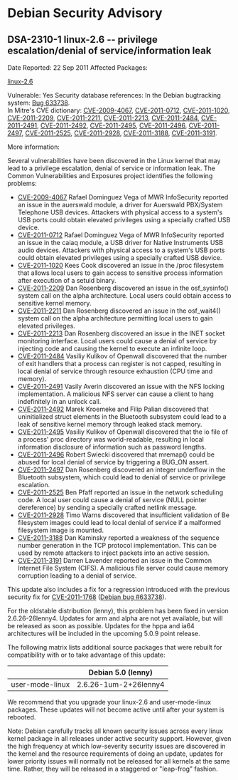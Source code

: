 
Debian Security Advisory
========================


DSA-2310-1 linux-2.6 -- privilege escalation/denial of service/information leak
-------------------------------------------------------------------------------



Date Reported:
22 Sep 2011
Affected Packages:

[linux-2.6](https://packages.debian.org/src:linux-2.6)

Vulnerable:
Yes
Security database references:
In the Debian bugtracking system: [Bug 633738](https://bugs.debian.org/cgi-bin/bugreport.cgi?bug=633738).  
In Mitre's CVE dictionary: [CVE-2009-4067](https://security-tracker.debian.org/tracker/CVE-2009-4067), [CVE-2011-0712](https://security-tracker.debian.org/tracker/CVE-2011-0712), [CVE-2011-1020](https://security-tracker.debian.org/tracker/CVE-2011-1020), [CVE-2011-2209](https://security-tracker.debian.org/tracker/CVE-2011-2209), [CVE-2011-2211](https://security-tracker.debian.org/tracker/CVE-2011-2211), [CVE-2011-2213](https://security-tracker.debian.org/tracker/CVE-2011-2213), [CVE-2011-2484](https://security-tracker.debian.org/tracker/CVE-2011-2484), [CVE-2011-2491](https://security-tracker.debian.org/tracker/CVE-2011-2491), [CVE-2011-2492](https://security-tracker.debian.org/tracker/CVE-2011-2492), [CVE-2011-2495](https://security-tracker.debian.org/tracker/CVE-2011-2495), [CVE-2011-2496](https://security-tracker.debian.org/tracker/CVE-2011-2496), [CVE-2011-2497](https://security-tracker.debian.org/tracker/CVE-2011-2497), [CVE-2011-2525](https://security-tracker.debian.org/tracker/CVE-2011-2525), [CVE-2011-2928](https://security-tracker.debian.org/tracker/CVE-2011-2928), [CVE-2011-3188](https://security-tracker.debian.org/tracker/CVE-2011-3188), [CVE-2011-3191](https://security-tracker.debian.org/tracker/CVE-2011-3191).  

More information:

Several vulnerabilities have been discovered in the Linux kernel that may lead
to a privilege escalation, denial of service or information leak. The Common
Vulnerabilities and Exposures project identifies the following problems:


* [CVE-2009-4067](https://security-tracker.debian.org/tracker/CVE-2009-4067)
Rafael Dominguez Vega of MWR InfoSecurity reported an issue in the auerswald
 module, a driver for Auerswald PBX/System Telephone USB devices. Attackers
 with physical access to a system's USB ports could obtain elevated
 privileges using a specially crafted USB device.
* [CVE-2011-0712](https://security-tracker.debian.org/tracker/CVE-2011-0712)
Rafael Dominguez Vega of MWR InfoSecurity reported an issue in the caiaq
 module, a USB driver for Native Instruments USB audio devices. Attackers
 with physical access to a system's USB ports could obtain elevated
 privileges using a specially crafted USB device.
* [CVE-2011-1020](https://security-tracker.debian.org/tracker/CVE-2011-1020)
Kees Cook discovered an issue in the /proc filesystem that allows local
 users to gain access to sensitive process information after execution of a
 setuid binary.
* [CVE-2011-2209](https://security-tracker.debian.org/tracker/CVE-2011-2209)
Dan Rosenberg discovered an issue in the osf\_sysinfo() system call on the
 alpha architecture. Local users could obtain access to sensitive kernel
 memory.
* [CVE-2011-2211](https://security-tracker.debian.org/tracker/CVE-2011-2211)
Dan Rosenberg discovered an issue in the osf\_wait4() system call on the
 alpha architecture permitting local users to gain elevated privileges.
* [CVE-2011-2213](https://security-tracker.debian.org/tracker/CVE-2011-2213)
Dan Rosenberg discovered an issue in the INET socket monitoring interface.
 Local users could cause a denial of service by injecting code and causing
 the kernel to execute an infinite loop.
* [CVE-2011-2484](https://security-tracker.debian.org/tracker/CVE-2011-2484)
Vasiliy Kulikov of Openwall discovered that the number of exit handlers that
 a process can register is not capped, resulting in local denial of service
 through resource exhaustion (CPU time and memory).
* [CVE-2011-2491](https://security-tracker.debian.org/tracker/CVE-2011-2491)
Vasily Averin discovered an issue with the NFS locking implementation. A
 malicious NFS server can cause a client to hang indefinitely in an unlock
 call.
* [CVE-2011-2492](https://security-tracker.debian.org/tracker/CVE-2011-2492)
Marek Kroemeke and Filip Palian discovered that uninitialized struct
 elements in the Bluetooth subsystem could lead to a leak of sensitive kernel
 memory through leaked stack memory.
* [CVE-2011-2495](https://security-tracker.debian.org/tracker/CVE-2011-2495)
Vasiliy Kulikov of Openwall discovered that the io file of a process' proc
 directory was world-readable, resulting in local information disclosure of
 information such as password lengths.
* [CVE-2011-2496](https://security-tracker.debian.org/tracker/CVE-2011-2496)
Robert Swiecki discovered that mremap() could be abused for local denial of
 service by triggering a BUG\_ON assert.
* [CVE-2011-2497](https://security-tracker.debian.org/tracker/CVE-2011-2497)
Dan Rosenberg discovered an integer underflow in the Bluetooth subsystem,
 which could lead to denial of service or privilege escalation.
* [CVE-2011-2525](https://security-tracker.debian.org/tracker/CVE-2011-2525)
Ben Pfaff reported an issue in the network scheduling code. A local user
 could cause a denial of service (NULL pointer dereference) by sending a
 specially crafted netlink message.
* [CVE-2011-2928](https://security-tracker.debian.org/tracker/CVE-2011-2928)
Timo Warns discovered that insufficient validation of Be filesystem images
 could lead to local denial of service if a malformed filesystem image is
 mounted.
* [CVE-2011-3188](https://security-tracker.debian.org/tracker/CVE-2011-3188)
Dan Kaminsky reported a weakness of the sequence number generation in the
 TCP protocol implementation. This can be used by remote attackers to inject
 packets into an active session.
* [CVE-2011-3191](https://security-tracker.debian.org/tracker/CVE-2011-3191)
Darren Lavender reported an issue in the Common Internet File System (CIFS).
 A malicious file server could cause memory corruption leading to a denial of
 service.


This update also includes a fix for a regression introduced with the previous
security fix for [CVE-2011-1768](https://security-tracker.debian.org/tracker/CVE-2011-1768)
([Debian bug #633738](https://bugs.debian.org/cgi-bin/bugreport.cgi?bug=633738)).



For the oldstable distribution (lenny), this problem has been fixed in version
2.6.26-26lenny4. Updates for arm and alpha are not yet available, but will be
released as soon as possible. Updates for the hppa and ia64 architectures will
be included in the upcoming 5.0.9 point release.


The following matrix lists additional source packages that were rebuilt for
compatibility with or to take advantage of this update:




|  | Debian 5.0 (lenny) |
| --- | --- |
| user-mode-linux | 2.6.26-1um-2+26lenny4 |


We recommend that you upgrade your linux-2.6 and user-mode-linux packages.
These updates will not become active until after your system is rebooted.


Note: Debian carefully tracks all known security issues across every
linux kernel package in all releases under active security support.
However, given the high frequency at which low-severity security
issues are discovered in the kernel and the resource requirements of
doing an update, updates for lower priority issues will normally not
be released for all kernels at the same time. Rather, they will be
released in a staggered or "leap-frog" fashion.





